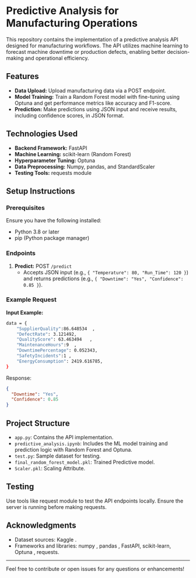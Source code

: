 # Predictive Analysis for Manufacturing Operations

This repository contains the implementation of a predictive analysis API designed for manufacturing workflows. The API utilizes machine learning to forecast machine downtime or production defects, enabling better decision-making and operational efficiency.

## Features
- **Data Upload:** Upload manufacturing data via a POST endpoint.
- **Model Training:** Train a Random Forest model with fine-tuning using Optuna and get performance metrics like accuracy and F1-score.
- **Prediction:** Make predictions using JSON input and receive results, including confidence scores, in JSON format.

## Technologies Used
- **Backend Framework:** FastAPI
- **Machine Learning:** scikit-learn (Random Forest)
- **Hyperparameter Tuning:** Optuna
- **Data Preprocessing:** Numpy, pandas, and StandardScaler
- **Testing Tools:** requests module 

## Setup Instructions

### Prerequisites
Ensure you have the following installed:
- Python 3.8 or later
- pip (Python package manager)



### Endpoints
1. **Predict:** POST `/predict`
   - Accepts JSON input (e.g., `{ "Temperature": 80, "Run_Time": 120 }`) and returns predictions (e.g., `{ "Downtime": "Yes", "Confidence": 0.85 }`).

### Example Request
**Input Example:**
```bash
data = {
    "SupplierQuality":86.648534	 ,
    "DefectRate": 3.121492,
    "QualityScore": 63.463494	,
    "MaintenanceHours":9  ,
    "DowntimePercentage": 0.052343,
    "SafetyIncidents":1 ,
    "EnergyConsumption": 2419.616785,	
}
```
Response:
```json
{
  "Downtime": "Yes",
  "Confidence": 0.85
}
```

## Project Structure
- `app.py`: Contains the API implementation.
- `predictive_analysis.ipynb`: Includes the ML model training and prediction logic with Random Forest and Optuna.
- `test.py`: Sample dataset for testing.
- `final_random_forest_model.pkl`: Trained Predictive model.
- `Scaler.pkl`: Scaling Attribute.

## Testing
Use tools like request module to test the API endpoints locally. Ensure the server is running before making requests.

## Acknowledgments
- Dataset sources: Kaggle .
- Frameworks and libraries: numpy , pandas , FastAPI, scikit-learn, Optuna , requests.

---
Feel free to contribute or open issues for any questions or enhancements!
